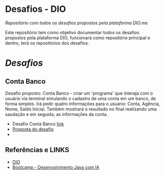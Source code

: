 # Desafios - DIO 

_Repositório com todos os desafios propostos pela plataforma DIO.me_

Este repositório tem como objetivo documentar todos os desafios propostos pela plataforma DIO, funcionará como repositório principal e dentro, terá os repositórios dos desafios.

# _Desafios_

## Conta Banco

Desafio proposto: Conta Banco - criar um 'programa' que interaja com o usuário via terminal simulando o cadastro de uma conta em um banco, de forma simples. Irá pedir quatro informações para o usuário: Conta, Agência, Nome, Saldo Inicial. Também mostrará o resultado no final realizando uma saudação e em seguida, as informações da conta. 
- Desafio Conta Banco [link](https://github.com/mtuliorodrigues/desafios-dio/tree/main/ContaBanco)
- [Proposta do desafio](https://github.com/digitalinnovationone/trilha-java-basico/tree/main/desafios/sintaxe)
- 
## Referências e LINKS
 - [DIO](https://dio.me/)
 - [Bootcamp - Desenvolvimento Java com IA](https://web.dio.me/track/coding-future-gft-desenvolvimento-java-com-ia/)
